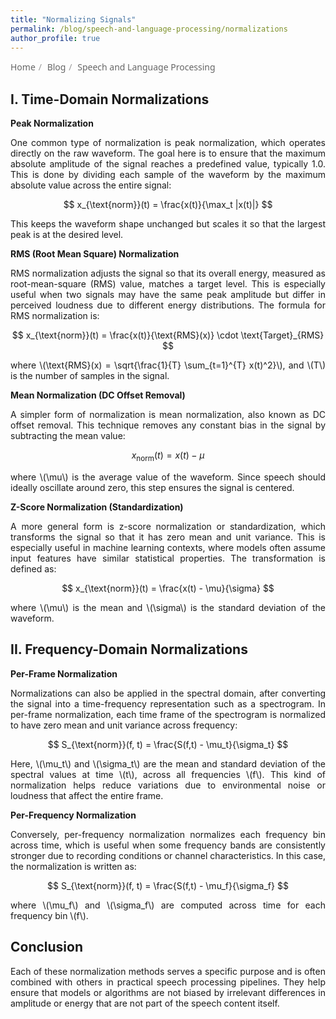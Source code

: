 ```yaml
---
title: "Normalizing Signals"
permalink: /blog/speech-and-language-processing/normalizations
author_profile: true
---
```


<nav aria-label="breadcrumb" style="font-family: system-ui, sans-serif; font-size: 14px; margin-bottom: 1rem;">
  <style>
    .breadcrumb a {
      color: #666;
      text-decoration: none;
      transition: color 0.2s ease-in-out;
    }
    .breadcrumb a:hover {
      color: #333;
      text-decoration: underline;
    }
    .breadcrumb-separator {
      margin: 0 0.3rem;
      color: #999;
    }
  </style>

  <ol class="breadcrumb" style="display: flex; list-style: none; padding: 0; margin: 0; gap: 0.25rem;">
    <li style="display: flex; align-items: center;">
      <a href="/">Home</a>
      <span class="breadcrumb-separator">/</span>
    </li>
    <li style="display: flex; align-items: center;">
      <a href="/blog/">Blog</a>
      <span class="breadcrumb-separator">/</span>
    </li>
    <li style="display: flex; align-items: center;">
      <a href="/blog/speech-and-language-processing/">Speech and Language Processing</a>
    </li>
  </ol>
</nav>


## I. Time-Domain Normalizations

**Peak Normalization**

<p style="text-align: justify;">
One common type of normalization is peak normalization, which operates directly on the raw waveform. The goal here is to ensure that the maximum absolute amplitude of the signal reaches a predefined value, typically 1.0. This is done by dividing each sample of the waveform by the maximum absolute value across the entire signal:
</p>

$$
x_{\text{norm}}(t) = \frac{x(t)}{\max_t |x(t)|}
$$

<p style="text-align: justify;">
This keeps the waveform shape unchanged but scales it so that the largest peak is at the desired level.
</p>

**RMS (Root Mean Square) Normalization** 

<p style="text-align: justify;">
RMS normalization  adjusts the signal so that its overall energy, measured as root-mean-square (RMS) value, matches a target level. This is especially useful when two signals may have the same peak amplitude but differ in perceived loudness due to different energy distributions. The formula for RMS normalization is:
</p>

$$
x_{\text{norm}}(t) = \frac{x(t)}{\text{RMS}(x)} \cdot \text{Target}_{RMS}
$$

<p style="text-align: justify;">
where \(\text{RMS}(x) = \sqrt{\frac{1}{T} \sum_{t=1}^{T} x(t)^2}\), and \(T\) is the number of samples in the signal.
</p>

**Mean Normalization (DC Offset Removal)** 

<p style="text-align: justify;">
A simpler form of normalization is mean normalization, also known as DC offset removal. This technique removes any constant bias in the signal by subtracting the mean value:
</p>

$$
x_{\text{norm}}(t) = x(t) - \mu
$$

<p style="text-align: justify;">
  where \(\mu\) is the average value of the waveform. Since speech should ideally oscillate around zero, this step ensures the signal is centered.
</p>

**Z-Score Normalization (Standardization)** 

<p style="text-align: justify;">
A more general form is z-score normalization or standardization, which transforms the signal so that it has zero mean and unit variance. This is especially useful in machine learning contexts, where models often assume input features have similar statistical properties. The transformation is defined as:
</p>

$$
x_{\text{norm}}(t) = \frac{x(t) - \mu}{\sigma}
$$

<p style="text-align: justify;">
where \(\mu\) is the mean and \(\sigma\) is the standard deviation of the waveform.
</p>

## II. Frequency-Domain Normalizations

**Per-Frame Normalization**

<p style="text-align: justify;">
Normalizations can also be applied in the spectral domain, after converting the signal into a time-frequency representation such as a spectrogram. In per-frame normalization, each time frame of the spectrogram is normalized to have zero mean and unit variance across frequency:
</p>

$$
S_{\text{norm}}(f, t) = \frac{S(f,t) - \mu_t}{\sigma_t}
$$

<p style="text-align: justify;">
Here, \(\mu_t\) and \(\sigma_t\) are the mean and standard deviation of the spectral values at time \(t\), across all frequencies \(f\). This kind of normalization helps reduce variations due to environmental noise or loudness that affect the entire frame.
</p>

**Per-Frequency Normalization**

<p style="text-align: justify;">
Conversely, per-frequency normalization normalizes each frequency bin across time, which is useful when some frequency bands are consistently stronger due to recording conditions or channel characteristics. In this case, the normalization is written as:
</p>

$$
S_{\text{norm}}(f, t) = \frac{S(f,t) - \mu_f}{\sigma_f}
$$

<p style="text-align: justify;">
where \(\mu_f\) and \(\sigma_f\) are computed across time for each frequency bin \(f\).
</p>

## Conclusion

<p style="text-align: justify;">
Each of these normalization methods serves a specific purpose and is often combined with others in practical speech processing pipelines. They help ensure that models or algorithms are not biased by irrelevant differences in amplitude or energy that are not part of the speech content itself.
</p>
